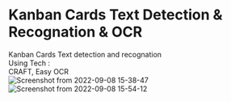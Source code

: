 # Kanban Cards Text Detection & Recognation & OCR
Kanban Cards Text detection and recognation  
Using Tech :  
CRAFT, Easy OCR  
![Screenshot from 2022-09-08 15-38-47](https://user-images.githubusercontent.com/57320216/189130696-9678e344-2658-44cf-97b3-7f867b6a72b0.png)  
![Screenshot from 2022-09-08 15-54-12](https://user-images.githubusercontent.com/57320216/189130718-8c12560a-bbb6-49b4-b89f-1cc63c166578.png)
